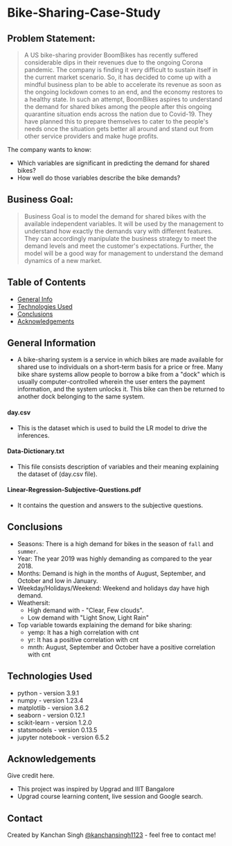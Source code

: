 # Bike-Sharing-Case-Study
## Problem Statement:

> A US bike-sharing provider BoomBikes has recently suffered considerable dips in their revenues due to the ongoing Corona pandemic. The company is finding it very difficult to sustain itself in the current market scenario. So, it has decided to come up with a mindful business plan to be able to accelerate its revenue as soon as the ongoing lockdown comes to an end, and the economy restores to a healthy state. In such an attempt, BoomBikes aspires to understand the demand for shared bikes among the people after this ongoing quarantine situation ends across the nation due to Covid-19. They have planned this to prepare themselves to cater to the people's needs once the situation gets better all around and stand out from other service providers and make huge profits.


The company wants to know:

-   Which variables are significant in predicting the demand for shared bikes?
-   How well do those variables describe the bike demands?


## Business Goal:
> Business Goal is to model the demand for shared bikes with the available independent variables. It will be used by the management to understand how exactly the demands vary with different features. They can accordingly manipulate the business strategy to meet the demand levels and meet the customer's expectations. Further, the model will be a good way for management to understand the demand dynamics of a new market. 


## Table of Contents
* [General Info](#general-information)
* [Technologies Used](#technologies-used)
* [Conclusions](#conclusions)
* [Acknowledgements](#acknowledgements)


## General Information
- A bike-sharing system is a service in which bikes are made available for shared use to individuals on a short-term basis for a price or free. Many bike share systems allow people to borrow a bike from a "dock" which is usually computer-controlled wherein the user enters the payment information, and the system unlocks it. This bike can then be returned to another dock belonging to the same system.

#### day.csv
-   This is the dataset which is used to build the LR model to drive the inferences.

#### Data-Dictionary.txt
-   This file consists description of variables and their meaning explaining the dataset of (day.csv file).

#### Linear-Regression-Subjective-Questions.pdf
-   It contains the question and answers to the subjective questions.
    


## Conclusions
- Seasons: There is a high demand for bikes in the season of `fall` and `summer`.
- Year: The year 2019 was highly demanding as compared to the year 2018.
- Months: Demand is high in the months of August, September, and October and low in January.
- Weekday/Holidays/Weekend: Weekend and holidays day have high demand.
- Weathersit: 
    -   High demand with - "Clear, Few clouds".
    -   Low demand with "Light Snow, Light Rain"
- Top variable towards explaining the demand for bike sharing:
    -   yemp: It has a high correlation with cnt
    -   yr: It has a positive correlation with cnt
    -   mnth: August, September and October have a positive correlation with cnt



## Technologies Used
- python - version 3.9.1
- numpy - version 1.23.4
- matplotlib - version 3.6.2
- seaborn - version 0.12.1
- scikit-learn - version 1.2.0
- statsmodels - version 0.13.5
- jupyter notebook - version 6.5.2


## Acknowledgements
Give credit here.
- This project was inspired by Upgrad and IIIT Bangalore
- Upgrad course learning content, live session and Google search.


## Contact
Created by Kanchan Singh [@kanchansingh1123](https://github.com/kanchansingh1123) - feel free to contact me!
